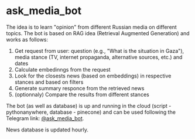# ask_media_bot
The idea is to learn "opinion" from different Russian media on different topics. 
The bot is based on RAG idea (Retrieval Augmented Generation) and works as follows:
1. Get request from user: question (e.g., "What is the situation in Gaza"), media stance (TV, internet propaganda, alternative sources, etc.) and dates
2. Calculate embedinngs from the request
3. Look for the closests news (based on embeddings) in respective stances and based on filters
4. Generate summary responce from the retrieved news
5. (optionnaly) Compare the results from different stances

The bot (as well as database) is up and running in the cloud (script - pythonanywhere, database - pinecone) and can be used following the Telegram link: [@ask_media_bot](https://t.me/ask_media_bot). 

News database is updated hourly. 
